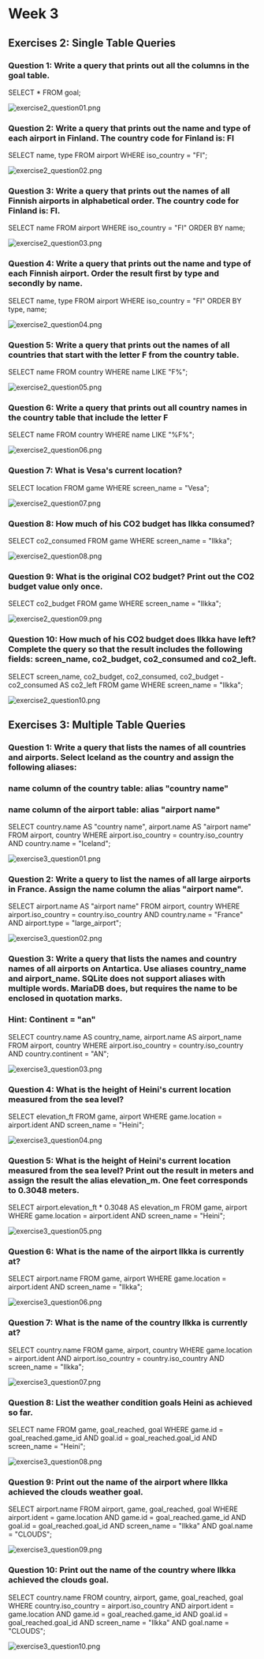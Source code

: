 # Week 3

## Exercises 2: Single Table Queries

### Question 1: Write a query that prints out all the columns in the goal table.
SELECT * FROM goal;

![exercise2_question01.png](screenshots/exercise2/question01.png)

### Question 2: Write a query that prints out the name and type of each airport in Finland. The country code for Finland is: FI 
SELECT name, type FROM airport WHERE iso_country = "FI";

![exercise2_question02.png](screenshots/exercise2/question02.png)

### Question 3: Write a query that prints out the names of all Finnish airports in alphabetical order. The country code for Finland is: FI.
SELECT name FROM airport WHERE iso_country = "FI" ORDER BY name;

![exercise2_question03.png](screenshots/exercise2/question03.png)

### Question 4: Write a query that prints out the name and type of each Finnish airport. Order the result first by type and secondly by name.
SELECT name, type FROM airport WHERE iso_country = "FI" ORDER BY type, name;

![exercise2_question04.png](screenshots/exercise2/question04.png)

### Question 5: Write a query that prints out the names of all countries that start with the letter F from the country table.
SELECT name FROM country WHERE name LIKE "F%";

![exercise2_question05.png](screenshots/exercise2/question05.png)

### Question 6: Write a query that prints out all country names in the country table that include the letter F
SELECT name FROM country WHERE name LIKE "%F%";

![exercise2_question06.png](screenshots/exercise2/question06.png)

### Question 7: What is Vesa's current location? 
SELECT location FROM game WHERE screen_name = "Vesa";

![exercise2_question07.png](screenshots/exercise2/question07.png)

### Question 8: How much of his CO2 budget has Ilkka consumed?
SELECT co2_consumed FROM game WHERE screen_name = "Ilkka";

![exercise2_question08.png](screenshots/exercise2/question08.png)

### Question 9: What is the original CO2 budget? Print out the CO2 budget value only once.
SELECT co2_budget FROM game WHERE screen_name = "Ilkka";

![exercise2_question09.png](screenshots/exercise2/question09.png)

### Question 10: How much of his CO2 budget does Ilkka have left? Complete the query so that the result includes the following fields: screen_name, co2_budget, co2_consumed and co2_left.
SELECT screen_name, co2_budget, co2_consumed, co2_budget - co2_consumed AS co2_left FROM game WHERE screen_name = "Ilkka";

![exercise2_question10.png](screenshots/exercise2/question10.png)



## Exercises 3: Multiple Table Queries

### Question 1: Write a query that lists the names of all countries and airports. Select Iceland as the country and assign the following aliases:
### name column of the country table:  alias "country name"
### name column of the airport table: alias "airport name"
SELECT country.name AS "country name", airport.name AS "airport name"
FROM airport, country
WHERE airport.iso_country = country.iso_country AND country.name = "Iceland";

![exercise3_question01.png](screenshots/exercise3/question01.png)

### Question 2: Write a query  to list the names of all large airports in France. Assign the name column the alias "airport name".
SELECT airport.name AS "airport name"
FROM airport, country
WHERE airport.iso_country = country.iso_country AND country.name = "France" AND airport.type = "large_airport";

![exercise3_question02.png](screenshots/exercise3/question02.png)

### Question 3: Write a query that lists the names and country names of all airports on Antartica. Use aliases country_name and airport_name. SQLite does not support aliases with multiple words. MariaDB does, but requires the name to be enclosed in quotation marks.
### Hint: Continent = "an"
SELECT country.name AS country_name, airport.name AS airport_name
FROM airport, country
WHERE airport.iso_country = country.iso_country AND country.continent = "AN";

![exercise3_question03.png](screenshots/exercise3/question03.png)

### Question 4: What is the height of Heini's current location measured from the sea level?
SELECT elevation_ft
FROM game, airport
WHERE game.location = airport.ident AND screen_name = "Heini";

![exercise3_question04.png](screenshots/exercise3/question04.png)

### Question 5: What is the height of Heini's current location measured from the sea level? Print out the result in meters and assign the result the alias elevation_m. One feet corresponds to 0.3048 meters.
SELECT airport.elevation_ft * 0.3048 AS elevation_m
FROM game, airport
WHERE game.location = airport.ident AND screen_name = "Heini";

![exercise3_question05.png](screenshots/exercise3/question05.png)

### Question 6: What is the name of the airport Ilkka is currently at?
SELECT airport.name
FROM game, airport
WHERE game.location = airport.ident AND screen_name = "Ilkka";

![exercise3_question06.png](screenshots/exercise3/question06.png)

### Question 7: What is the name of the country Ilkka is currently at?
SELECT country.name
FROM game, airport, country
WHERE game.location = airport.ident AND airport.iso_country = country.iso_country AND screen_name = "Ilkka";

![exercise3_question07.png](screenshots/exercise3/question07.png)

### Question 8: List the weather condition goals Heini as achieved so far.
SELECT name
FROM game, goal_reached, goal
WHERE game.id = goal_reached.game_id AND goal.id = goal_reached.goal_id AND screen_name = "Heini";

![exercise3_question08.png](screenshots/exercise3/question08.png)

### Question 9: Print out the name of the airport where Ilkka achieved the clouds weather goal.
SELECT airport.name
FROM airport, game, goal_reached, goal
WHERE airport.ident = game.location AND game.id = goal_reached.game_id AND goal.id = goal_reached.goal_id AND screen_name = "Ilkka" AND goal.name = "CLOUDS";

![exercise3_question09.png](screenshots/exercise3/question09.png)

### Question 10: Print out the name of the country where Ilkka achieved the clouds goal.
SELECT country.name
FROM country, airport, game, goal_reached, goal
WHERE country.iso_country = airport.iso_country AND airport.ident = game.location 
	AND game.id = goal_reached.game_id AND goal.id = goal_reached.goal_id 
	AND screen_name = "Ilkka" AND goal.name = "CLOUDS";

![exercise3_question10.png](screenshots/exercise3/question10.png)